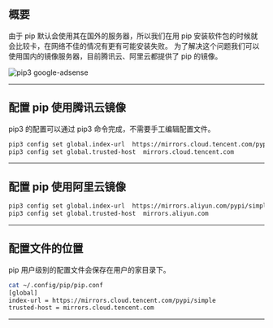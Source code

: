 ## 概要
由于 pip 默认会使用其在国外的服务器，所以我们在用 pip 安装软件包的时候就会比较卡，在网络不佳的情况有更有可能安装失败。 为了解决这个问题我们可以使用国内的镜像服务器，目前腾讯云、阿里云都提供了 pip 的镜像。

![pip3](static/2020-13/pip3.png)
google-adsense

---

## 配置 pip 使用腾讯云镜像
pip3 的配置可以通过 pip3 命令完成，不需要手工编辑配置文件。
```bash
pip3 config set global.index-url  https://mirrors.cloud.tencent.com/pypi/simple
pip3 config set global.trusted-host  mirrors.cloud.tencent.com
```

---

## 配置 pip 使用阿里云镜像
```bash
pip3 config set global.index-url  https://mirrors.aliyun.com/pypi/simple
pip3 config set global.trusted-host  mirrors.aliyun.com
```
---

## 配置文件的位置
pip 用户级别的配置文件会保存在用户的家目录下。
```bash
cat ~/.config/pip/pip.conf
[global]                                                                                         
index-url = https://mirrors.cloud.tencent.com/pypi/simple                                        
trusted-host = mirrors.cloud.tencent.com
```

---


